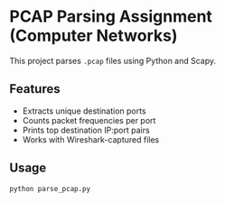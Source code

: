 # PCAP Parsing Assignment (Computer Networks)

This project parses `.pcap` files using Python and Scapy.

## Features
- Extracts unique destination ports
- Counts packet frequencies per port
- Prints top destination IP:port pairs
- Works with Wireshark-captured files

## Usage
```bash
python parse_pcap.py

